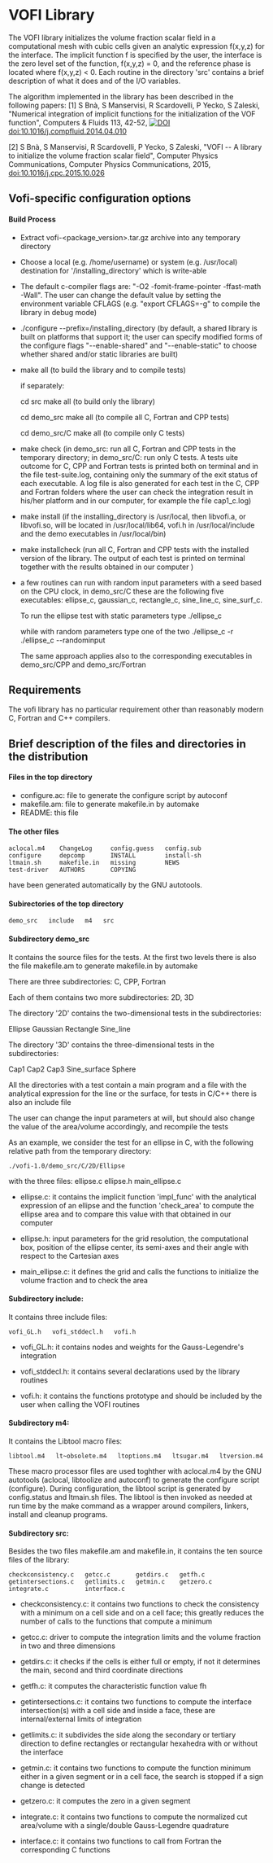 VOFI Library
======

The  VOFI library initializes the volume fraction scalar field 
in a computational mesh with cubic cells given an analytic expression 
f(x,y,z) for the interface. The implicit function f is specified
by the user, the interface is the zero level set of the function,
f(x,y,z) = 0, and the reference phase is located where f(x,y,z) < 0. 
Each routine in the directory 'src' contains a brief description
of what it does and of the I/O variables. 

The algorithm implemented in the library has been described in the following papers:
[1] S Bnà, S Manservisi, R Scardovelli, P Yecko, S Zaleski, "Numerical integration of implicit functions for the initialization of the VOF function", Computers & Fluids 113, 42-52,
[![DOI](https://zenodo.org/badge/doi/10.1016/j.compfluid.2014.04.010.svg)](http://dx.doi.org/10.1016/j.compfluid.2014.04.010) [doi:10.1016/j.compfluid.2014.04.010](http://dx.doi.org/10.1016/j.compfluid.2014.04.010) 

[2] S Bnà, S Manservisi, R Scardovelli, P Yecko, S Zaleski, "VOFI -- A library to initialize the volume fraction scalar field", Computer Physics Communications, Computer Physics Communications, 2015, [doi:10.1016/j.cpc.2015.10.026](http://dx.doi.org/10.1016/j.cpc.2015.10.026)

## Vofi-specific configuration options

#### Build Process

* Extract vofi-<package_version>.tar.gz archive into any temporary directory

* Choose a local (e.g. /home/username) or system (e.g. /usr/local)
    destination for '/installing_directory' which is write-able

* The default c-compiler flags are: 
    "-O2 -fomit-frame-pointer -ffast-math -Wall". 
    The user can change the default value by setting the environment 
    variable CFLAGS 
    (e.g. "export CFLAGS=-g" to compile the library in debug mode)
    
* ./configure --prefix=/installing_directory
    (by default, a shared library is built on platforms that support it;
     the user can specify modified forms of the configure flags 
     "--enable-shared" and "--enable-static" to choose whether shared 
     and/or static libraries are built)
     
* make all
    (to build the library and to compile tests) 

    if separately:

    cd src
    make all 
    (to build only the library) 

    cd demo_src
    make all
    (to compile all C, Fortran and CPP tests)

    cd demo_src/C
    make all
    (to compile only C tests)
    
* make check
    (in demo_src: run all C, Fortran and CPP tests in the temporary 
     directory; in demo_src/C: run only C tests.
     A tests uite outcome for C, CPP and Fortran tests is printed both on 
     terminal and in the file test-suite.log, containing only the summary 
     of the exit status of each executable.
     A log file is also generated for each test in the C, CPP and Fortran 
     folders where the user can check the integration result in his/her 
     platform and in our computer, for example the file cap1_c.log) 
     
* make install
    (if the installing_directory is /usr/local, then libvofi.a, 
     or libvofi.so, will be located in /usr/local/lib64, vofi.h in 
     /usr/local/include and the demo executables in /usr/local/bin)
     
     
* make installcheck
    (run all C, Fortran and CPP tests with the installed version of the 
     library. The output of each test is printed on terminal together 
     with the results obtained in our computer )

* a few routines can run with random input parameters with a seed 
    based on the CPU clock, in demo_src/C these are the following 
    five executables: 
    ellipse_c, gaussian_c, rectangle_c, sine_line_c, sine_surf_c. 

    To run the ellipse test with static parameters type 
    ./ellipse_c

    while with random parameters type one of the two
    ./ellipse_c -r 
    ./ellipse_c --randominput

    The same approach applies also to the corresponding executables in 
    demo_src/CPP and demo_src/Fortran
    
    
    
## Requirements

The vofi library has no particular requirement other than
reasonably modern C, Fortran and C++ compilers. 


## Brief description of the files and directories in the distribution

#### Files in the top directory

* configure.ac: file to generate the configure script by autoconf
* makefile.am:  file to generate makefile.in by automake
* README:       this file

#### The other files

    aclocal.m4    ChangeLog     config.guess   config.sub 
    configure     depcomp       INSTALL        install-sh 
    ltmain.sh     makefile.in   missing        NEWS
    test-driver   AUTHORS       COPYING

have been generated automatically by the GNU autotools. 


#### Subirectories of the top directory

    demo_src   include   m4   src
    
#### Subdirectory demo_src

It contains the source files for the tests. At the first two levels 
there is also the file makefile.am to generate makefile.in by automake    

There are three subdirectories: C, CPP, Fortran

Each of them contains two more subdirectories: 2D, 3D

The directory '2D' contains the two-dimensional tests in the 
subdirectories:

Ellipse   Gaussian   Rectangle   Sine_line 

The directory '3D' contains the three-dimensional tests in the 
subdirectories:

Cap1   Cap2   Cap3   Sine_surface   Sphere 

All the directories with a test contain a main program and a file 
with the analytical expression for the line or the surface, for tests 
in C/C++ there is also an include file

The user can change the input parameters at will, but should also 
change the value of the area/volume accordingly, and recompile the tests 

As an example, we consider the test for an ellipse in C, with the 
following relative path from the temporary directory:

    ./vofi-1.0/demo_src/C/2D/Ellipse

with the three files: ellipse.c  ellipse.h  main_ellipse.c

* ellipse.c: it contains the implicit function 'impl_func' with the 
           analytical expression of an ellipse and the function 
           'check_area' to compute the ellipse area and to compare this 
           value with that obtained in our computer

* ellipse.h: input parameters for the grid resolution, the computational 
           box, position of the ellipse center, its semi-axes and their 
           angle with respect to the Cartesian axes

* main_ellipse.c: it defines the grid and calls the functions to initialize 
                the volume fraction and to check the area 

#### Subdirectory include:

It contains three include files:

    vofi_GL.h   vofi_stddecl.h   vofi.h

* vofi_GL.h: it contains nodes and weights for the Gauss-Legendre's integration

* vofi_stddecl.h: it contains several declarations used by the library routines

* vofi.h: it contains the functions prototype and should be included by
        the user when calling the VOFI routines  
        

#### Subdirectory m4:

It contains the Libtool macro files:

    libtool.m4   lt~obsolete.m4   ltoptions.m4   ltsugar.m4   ltversion.m4

These macro processor files are used toghther with aclocal.m4 by the GNU 
autotools (aclocal, libtoolize and autoconf) to generate the configure 
script (configure). During configuration, the libtool script is generated 
by config.status and ltmain.sh files. The libtool is then invoked as needed 
at run time by the make command as a wrapper around compilers, linkers, 
install and cleanup programs.      


#### Subdirectory src:

Besides the two files makefile.am and makefile.in, it contains
the ten source files of the library:

    checkconsistency.c   getcc.c       getdirs.c   getfh.c
    getintersections.c   getlimits.c   getmin.c    getzero.c
    integrate.c          interface.c
        

* checkconsistency.c: it contains two functions to check the consistency
                    with a minimum on a cell side and on a cell face;
                    this greatly reduces the number of calls to the
                    functions that compute a minimum


* getcc.c: driver to compute the integration limits and the volume fraction 
         in two and three dimensions 


* getdirs.c: it checks if the cells is either full or empty, if not
           it determines the main, second and third coordinate directions


* getfh.c: it computes the characteristic function value fh


* getintersections.c: it contains two functions to compute the interface
                    intersection(s) with a cell side and inside a face,
                    these are internal/external limits of integration


* getlimits.c: it subdivides the side along the secondary or tertiary
             direction to define rectangles or rectangular hexahedra 
             with or without the interface 


* getmin.c: it contains two functions to compute the function minimum 
          either in a given segment or in a cell face, the search is
          stopped if a sign change is detected 


* getzero.c: it computes the zero in a given segment 


* integrate.c: it contains two functions to compute the normalized cut 
             area/volume with a single/double Gauss-Legendre quadrature 


* interface.c: it contains two functions to call from Fortran the
             corresponding C functions
